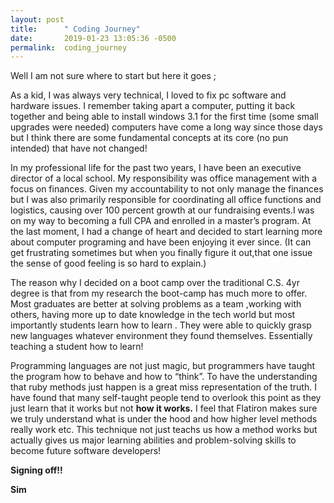 ```yaml
---
layout: post
title:      " Coding Journey"
date:       2019-01-23 13:05:36 -0500
permalink:  coding_journey
---
```



Well I am not sure where to start but here it goes ;

 As a kid, I was always very technical, I loved to fix pc software and hardware issues. I remember taking apart a computer, putting it back together and being able to install windows 3.1 for the first time (some small upgrades were needed) computers have come a long way since those days but I think there are some fundamental concepts at its core (no pun intended) that have not changed!
 
 
In my professional life for the past two years, I have been an executive director of a local school. My responsibility was office management with a focus on finances. Given my accountability to not only manage the finances but I was also primarily responsible for coordinating all office functions and logistics, causing over 100 percent growth at our fundraising events.I was on my way to becoming a full CPA and enrolled in a master’s program. At the last moment, I had a change of heart and decided to start learning more about computer programing and have been enjoying it ever since. (It can get frustrating sometimes but when you finally figure it out,that one issue the sense of good feeling is so hard to explain.)

The reason why I decided on a boot camp over the traditional C.S. 4yr degree is that from my research the boot-camp has much more to offer. Most graduates are better at solving problems as a team ,working with others, having  more up to date knowledge in the tech world but most importantly students learn how to learn . They were able to quickly grasp new languages whatever environment they found themselves. Essentially teaching a student how to learn!


Programming languages are not just magic, but programmers have taught the program how to behave and how to “think”. To have the understanding that ruby methods just happen is a great miss representation of the truth. I have found that many self-taught people tend to overlook this point as they just learn that  it  works but not **how it works.**  I feel that Flatiron makes sure we truly understand what is under the hood and how higher level methods  really work etc. This technique not just teachs us how a method works but actually gives us major learning abilities and problem-solving skills  to become future software developers!


**Signing off!!**

**Sim**

